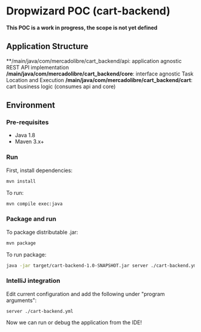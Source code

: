 # Dropwizard POC (cart-backend)

**This POC is a work in progress, the scope is not yet defined**

## Application Structure

**/main/java/com/mercadolibre/cart_backend/api: application agnostic REST API implementation
**/main/java/com/mercadolibre/cart_backend/core**: interface agnostic Task Location and Execution
**/main/java/com/mercadolibre/cart_backend/cart**: cart business logic (consumes api and core)

## Environment

### Pre-requisites

* Java 1.8
* Maven 3.x+

### Run

First, install dependencies:
```bash
mvn install
```

To run:
```bash
mvn compile exec:java
```

### Package and run

To package distributable .jar:
```bash
mvn package
```

To run package:
```bash
java -jar target/cart-backend-1.0-SNAPSHOT.jar server ./cart-backend.yml
```

### IntelliJ integration

Edit current configuration and add the following under "program arguments":

    server ./cart-backend.yml

Now we can run or debug the application from the IDE!
